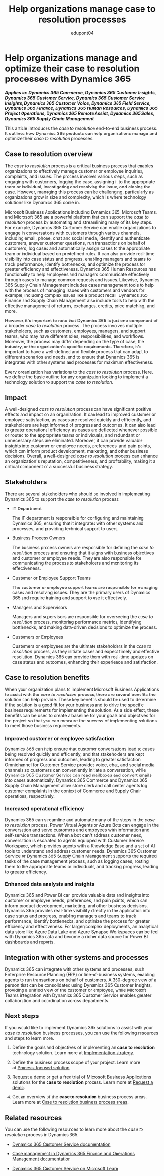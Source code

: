 ﻿---
title: Help organizations manage case to resolution processes
description: Get introduced to the case to resolution end-to-end business process with an overview of the business process, key benefits, and stakeholders.
ms.date: 04/26/2024
ms.topic: conceptual
author: edupont04
ms.author: marcoje
---

# Help organizations manage and optimize their case to resolution processes with Dynamics 365

***Applies to:  Dynamics 365 Commerce, Dynamics 365 Customer Insights, Dynamics 365 Customer Service, Dynamics 365 Customer Service Insights, Dynamics 365 Customer Voice, Dynamics 365 Field Service, Dynamics 365 Finance, Dynamics 365 Human Resources, Dynamics 365 Project Operations, Dynamics 365 Remote Assist, Dynamics 365 Sales, Dynamics 365 Supply Chain Management***

This article introduces the *case to resolution* end-to-end business process. It outlines how Dynamics 365 products can help organizations manage and optimize their *case to resolution* processes.

## Case to resolution overview

The *case to resolution* process is a critical business process that enables organizations to effectively manage customer or employee inquiries, complaints, and issues. The process involves various steps, such as engaging with customers, logging the case, assigning it to the appropriate team or individual, investigating and resolving the issue, and closing the case. However, managing this process can be challenging, particularly as organizations grow in size and complexity, which is where technology solutions like Dynamics 365 come in.

Microsoft Business Applications including Dynamics 365, Microsoft Teams, and Microsoft 365 are a powerful platform that can support the *case to resolution* process by automating and streamlining many of its key steps. For example, Dynamics 365 Customer Service can enable organizations to engage in conversations with customers through various channels, including email, phone, chat and social media, identify and authenticate customers, answer customer questions, run transactions on behalf of customers, log cases and automatically assign cases to the appropriate team or individual based on predefined rules. It can also provide real-time visibility into case status and progress, enabling managers and teams to track performance, identify bottlenecks, and optimize the process for greater efficiency and effectiveness. Dynamics 365 Human Resources has functionality to help employees and managers communicate effectively through cases to manage common requests and issues. Likewise, Dynamics 365 Supply Chain Management includes cases management tools to help with the process of managing issues with customers and vendors for example, including complex issues like a product recall. Dynamics 365 Finance and Supply Chain Management also include tools to help with the effective management of returns, exchanges, credits, price matching, and more.

However, it's important to note that Dynamics 365 is just one component of a broader *case to resolution* process. The process involves multiple stakeholders, such as customers, employees, managers, and support teams, who may have different roles, responsibilities, and workflows. Moreover, the process may differ depending on the type of case, the industry, or the organization's specific requirements. Therefore, it's important to have a well-defined and flexible process that can adapt to different scenarios and needs, and to ensure that Dynamics 365 is integrated with other systems and processes for maximum effectiveness.

Every organization has variations to the *case to resolution* process. Here, we define the basic outline for any organization looking to implement a technology solution to support the *case to resolution*.

## Impact

A well-designed *case to resolution* process can have significant positive effects and impact on an organization. It can lead to improved customer or employee satisfaction, as cases are resolved quickly and efficiently, and stakeholders are kept informed of progress and outcomes. It can also lead to greater operational efficiency, as cases are deflected whenever possible or routed to the appropriate teams or individuals, and redundant or unnecessary steps are eliminated. Moreover, it can provide valuable insights into customer or employee needs, preferences, and pain points, which can inform product development, marketing, and other business decisions. Overall, a well-designed *case to resolution* process can enhance an organization's reputation, competitiveness, and profitability, making it a critical component of a successful business strategy.

## Stakeholders

There are several stakeholders who should be involved in implementing Dynamics 365 to support the *case to resolution* process:

- IT Department  

  The IT department is responsible for configuring and maintaining Dynamics 365, ensuring that it integrates with other systems and processes, and providing technical support to users.

- Business Process Owners  

  The business process owners are responsible for defining the *case to resolution* process and ensuring that it aligns with business objectives and customer or employee needs. They are also responsible for communicating the process to stakeholders and monitoring its effectiveness.

- Customer or Employee Support Teams  

  The customer or employee support teams are responsible for managing cases and resolving issues. They are the primary users of Dynamics 365 and require training and support to use it effectively.

- Managers and Supervisors  

  Managers and supervisors are responsible for overseeing the *case to resolution* process, monitoring performance metrics, identifying bottlenecks, and making data-driven decisions to optimize the process.

- Customers or Employees  

  Customers or employees are the ultimate stakeholders in the *case to resolution* process, as they initiate cases and expect timely and effective resolution. Dynamics 365 can provide them with real-time updates on case status and outcomes, enhancing their experience and satisfaction.

## Case to resolution benefits

When your organization plans to implement Microsoft Business Applications to assist with the *case to resolution* process, there are several benefits the solution can help provide. These key benefits should be used to determine if the solution is a good fit for your business and to drive the specific business requirements for implementing the solution. As a side effect, these benefits can be used to create a baseline for your goals and objectives for the project so that you can measure the success of implementing solutions to meet those business requirements.

### Improved customer or employee satisfaction

Dynamics 365 can help ensure that customer conversations lead to cases being resolved quickly and efficiently, and that stakeholders are kept informed of progress and outcomes, leading to greater satisfaction. Omnichannel for Customer Service provides voice, chat, and social media channels so customers can conveniently initiate a conversation, while Dynamics 365 Customer Service can read mailboxes and convert emails into cases automatically. Dynamics 365 Commerce and Dynamics 365 Supply Chain Management allow store clerk and call center agents log customer complaints in the context of Commerce and Supply Chain operations, respectively.

### Increased operational efficiency

Dynamics 365 can streamline and automate many of the steps in the *case to resolution* process. Power Virtual Agents or Azure Bots can engage in the conversation and serve customers and employees with information and self-service transactions. When a bot can't address customer need, conversation is escalated to agents equipped with Customer Service Workspace, which provides agents with a Knowledge Base and a set of AI tools to understand and address customer needs. Dynamics 365 Customer Service or Dynamics 365 Supply Chain Management supports the required tasks of the case management process, such as logging cases, routing them to the appropriate teams or individuals, and tracking progress, leading to greater efficiency.

### Enhanced data analysis and insights

Dynamics 365 and Power BI can provide valuable data and insights into customer or employee needs, preferences, and pain points, which can inform product development, marketing, and other business decisions. Dynamics 365 provides real-time visibility directly in the application into case status and progress, enabling managers and teams to track performance, identify bottlenecks, and optimize the process for greater efficiency and effectiveness. For larger/complex deployments, an analytical data store like Azure Data Lake and Azure Synapse Workspaces can be fed with Dynamics 365 data and become a richer data source for Power BI dashboards and reports.

## Integration with other systems and processes

Dynamics 365 can integrate with other systems and processes, such Enterprise Resource Planning (ERP) or line-of-business systems, enabling agents to run transactions on behalf of customers. A 360-degree view of a person that can be consolidated using Dynamics 365 Customer Insights, providing a unified view of the customer or employee, while Microsoft Teams integration with Dynamics 365 Customer Service enables greater collaboration and coordination across departments.

## Next steps

If you would like to implement Dynamics 365 solutions to assist with your *case to resolution* business processes, you can use the following resources and steps to learn more.

1. Define the goals and objectives of implementing an **case to resolution** technology solution. Learn more at [Implementation strategy](../implementation-guide/implementation-strategy.md).

2. Define the business process scope of your project. Learn more at [Process-focused solution](../implementation-guide/process-focused-solution.md).

3. Request a demo or get a free trial of Microsoft Business Applications solutions for the **case to resolution** process. Learn more at [Request a demo](https://dynamics.microsoft.com/dynamics-365-free-trial/).

4. Get an overview of the **case to resolution** business process areas. Learn more at [Case to resolution business process areas](case-to-resolution-areas.md).

## Related resources

You can use the following resources to learn more about the *case to resolution* process in Dynamics 365.

- [Dynamics 365 Customer Service documentation](/dynamics365/customer-service/landing-page)

- [Case management in Dynamics 365 Finance and Operations Management documentation](/dynamics365/fin-ops-core/fin-ops/organization-administration/cases)

- [Dynamics 365 Customer Service on Microsoft Learn](/training/dynamics365/customer-service)

<!--## Tags
*Stakeholders:* Functional consultant, Business analyst, Accounts payable lead, Accounts receivable lead, Finance lead, Sales lead, Purchasing lead, Production lead, Supply chain lead, Customer Service lead, Retail Store Operations lead, Human resources leads, Managers, Employees

*Products:* Dynamics 365 Commerce, Dynamics 365 Customer Insights, Dynamics 365 Customer Service, Dynamics 365 Customer Service Insights, Dynamics 365 Customer Voice, Dynamics 365 Field Service, Dynamics 365 Finance, Dynamics 365 Human Resources, Dynamics 365 Project Operations, Dynamics 365 Remote Assist, Dynamics 365 Sales, Dynamics 365 Supply Chain Management
